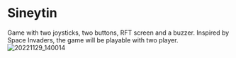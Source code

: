 # Sineytin
Game with two joysticks, two buttons, RFT screen and a buzzer.
Inspired by Space Invaders, the game will be playable with two player.
![20221129_140014](https://user-images.githubusercontent.com/113461402/204536312-27a62924-86e5-4b30-85de-3c73fa4b2dfd.jpg)

